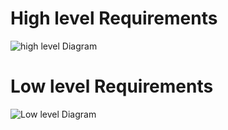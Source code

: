 # High level Requirements #

![high level Diagram](https://user-images.githubusercontent.com/86312170/164763306-66af6967-c86c-46d2-a3d3-818af8a7d590.png)

# Low level Requirements #

![Low level Diagram](https://user-images.githubusercontent.com/86312170/164763451-06850263-c52b-4f17-8188-5103d5476647.png)
